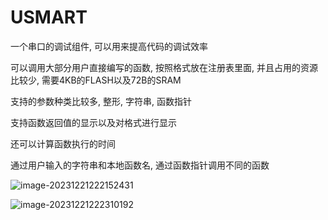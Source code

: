 # USMART

一个串口的调试组件, 可以用来提高代码的调试效率

可以调用大部分用户直接编写的函数, 按照格式放在注册表里面, 并且占用的资源比较少, 需要4KB的FLASH以及72B的SRAM

支持的参数种类比较多, 整形, 字符串, 函数指针

支持函数返回值的显示以及对格式进行显示

还可以计算函数执行的时间

通过用户输入的字符串和本地函数名, 通过函数指针调用不同的函数

![image-20231221222152431](https://picture-01-1316374204.cos.ap-beijing.myqcloud.com/image/202312212221482.png)

![image-20231221222310192](https://picture-01-1316374204.cos.ap-beijing.myqcloud.com/image/202312212223233.png)

